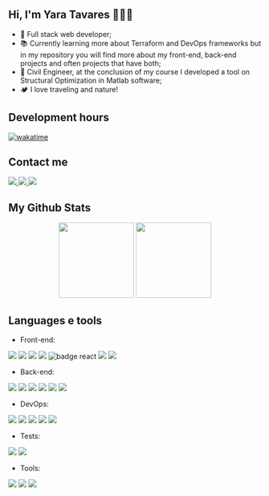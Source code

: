 ## Hi, I'm Yara Tavares 🧜🏾‍♀️

- 🌱 Full stack web developer;
- 📚 Currently learning more about Terraform and DevOps frameworks but in my repository you will find more about my front-end, back-end projects and often projects that have both;
- 🔭 Civil Engineer, at the conclusion of my course I developed a tool on Structural Optimization in Matlab software;
- 🏕️ I love traveling and nature!

## Development hours

[![wakatime](https://wakatime.com/badge/user/97595b44-027b-4695-a588-53e9c884f7e2.svg)](https://wakatime.com/@97595b44-027b-4695-a588-53e9c884f7e2)

## Contact me

<div>
    <a href='https://www.linkedin.com/in/yaracristinatavares/'>
        <img src="https://img.shields.io/badge/LinkedIn-0077B5?style=for-the-badge&logo=linkedin&logoColor=white" />
    </a>
    <a href='mailto:yaracriistavares@gmail.com' >
        <img src='https://img.shields.io/badge/Gmail-D14836?style=for-the-badge&logo=gmail&logoColor=white' />
    </a>
    <a href='mailto:yaracrys@hotmail.com'>
        <img src='https://img.shields.io/badge/Microsoft_Outlook-0078D4?style=for-the-badge&logo=microsoft-outlook&logoColor=white'/>
    </a>
</div>

## My Github Stats

<div align="center">
  
<div align="center">
  <img height="150em" src="https://github-readme-stats.vercel.app/api?username=yaratavares&show_icons=true&theme=dracula&include_all_commits=true&count_private=true"/>
  <img height="150em" src="https://github-readme-stats.vercel.app/api/top-langs/?username=yaratavares&layout=compact&langs_count=7&theme=dracula"/>
</div>

</div>

## Languages e tools

- Front-end:

<p>
<a src='https://developer.mozilla.org/pt-BR/docs/Web/JavaScript'>
<img src='https://img.shields.io/badge/JavaScript-323330?style=for-the-badge&logo=javascript&logoColor=F7DF1E'/>
</a>
<a src='https://devdocs.io/html/'>
<img src='https://img.shields.io/badge/HTML5-E34F26?style=for-the-badge&logo=html5&logoColor=white'>
</a>
<a src='https://devdocs.io/css/'>
<img src='https://img.shields.io/badge/CSS3-1572B6?style=for-the-badge&logo=css3&logoColor=white'>
</a>
<a src='https://sass-lang.com/documentation/'>
<img src='https://img.shields.io/badge/Sass-CC6699?style=for-the-badge&logo=sass&logoColor=white'/>
</a>
<a src="https://reactjs.org/">
<img src="https://img.shields.io/badge/React-20232A?style=for-the-badge&logo=react&logoColor=61DAFB" alt="badge react"/> </a><a src="https://github.com/ReactTraining/react-router/tree/master/packages/react-router-dom"><img src="https://img.shields.io/badge/React_Router-CA4245?style=for-the-badge&logo=react-router&logoColor=white"/></a> <a src="https://styled-components.com/"><img src="https://img.shields.io/badge/styled--components-DB7093?style=for-the-badge&logo=styled-components&logoColor=white"/></a>
</p>

- Back-end:

<p>
<a src="https://nodejs.org/en/"><img src="https://img.shields.io/badge/Node.js-339933?style=for-the-badge&logo=nodedotjs&logoColor=white" /></a>
<a src="https://expressjs.com/pt-br/"><img src="https://img.shields.io/badge/Express.js-000000?style=for-the-badge&logo=express&logoColor=white"/></a>
<a src="https://www.mongodb.com/"><img src="https://img.shields.io/badge/MongoDB-4EA94B?style=for-the-badge&logo=mongodb&logoColor=white"/></a>
<a src='https://www.postgresql.org/'>
<img src='https://img.shields.io/badge/PostgreSQL-316192?style=for-the-badge&logo=postgresql&logoColor=white'/>
</a>
<a src='https://www.prisma.io/docs/'>
<img src='https://img.shields.io/badge/Prisma-3982CE?style=for-the-badge&logo=Prisma&logoColor=white'/>
</a>
<a src='https://redis.io/docs/'>
<img src='https://img.shields.io/badge/redis-CC0000.svg?&style=for-the-badge&logo=redis&logoColor=white'>
</a>

</p>

- DevOps:

<p>
<a src='https://www.terraform.io/'>
<img src='https://img.shields.io/badge/Terraform-7B42BC?style=for-the-badge&logo=terraform&logoColor=white'>
</a>
<a src='https://vercel.com/docs'>
<img src='https://img.shields.io/badge/Vercel-000000?style=for-the-badge&logo=vercel&logoColor=white'>
</a>
<a src='https://devcenter.heroku.com/categories/reference'>
<img src='https://img.shields.io/badge/Heroku-430098?style=for-the-badge&logo=heroku&logoColor=white'>
</a>
<a src='https://docs.aws.amazon.com/'>
<img src='https://img.shields.io/badge/Amazon_AWS-FF9900?style=for-the-badge&logo=amazonaws&logoColor=white'>
</a>
<a src='https://docs.github.com/pt/actions'>
<img src='https://img.shields.io/badge/GitHub_Actions-2088FF?style=for-the-badge&logo=github-actions&logoColor=white'>
</a>
</p>

- Tests:

<p>
<a src='https://jestjs.io/docs/next/getting-started'>
<img src='https://img.shields.io/badge/Jest-C21325?style=for-the-badge&logo=jest&logoColor=white'/>
</a>
<a src='https://docs.cypress.io/'>
<img src='https://img.shields.io/badge/Cypress-17202C?style=for-the-badge&logo=cypress&logoColor=white'/>
</a>
</p>


- Tools:

<p>
<a src='https://git-scm.com/docs/git'>
<img src='https://img.shields.io/badge/GIT-E44C30?style=for-the-badge&logo=git&logoColor=white'>
</a>
<a src='https://docs.docker.com/'>
<img src='https://img.shields.io/badge/Docker-2CA5E0?style=for-the-badge&logo=docker&logoColor=white'/>
</a>
<a src='https://docs.insomnia.rest/'>
<img src='https://img.shields.io/badge/Insomnia-5849be?style=for-the-badge&logo=Insomnia&logoColor=white'/>
</a>
</p>
